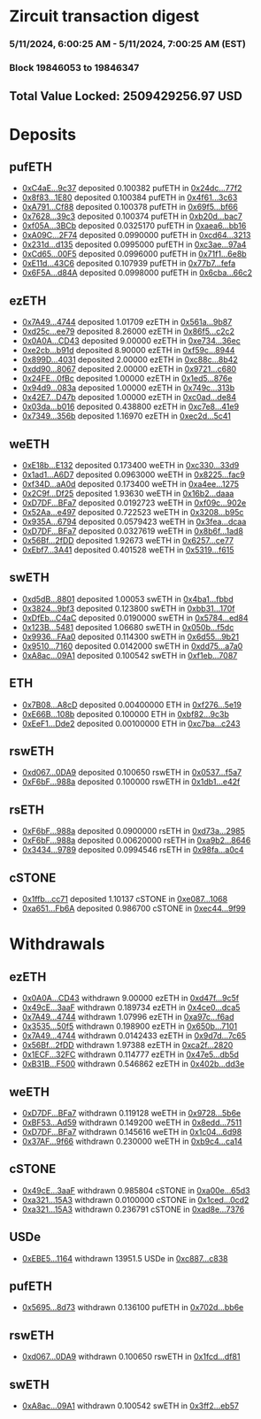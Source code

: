 # Zircuit transaction digest
### 5/11/2024, 6:00:25 AM - 5/11/2024, 7:00:25 AM (EST)
### Block 19846053 to 19846347

## Total Value Locked: 2509429256.97 USD

# Deposits
## pufETH
- [0xC4aE...9c37](https://etherscan.io/address/0xC4aEe44f37DE56204EeA0C199DdC73c439799c37) deposited 0.100382 pufETH in [0x24dc...77f2](https://etherscan.io/tx/0xC4aEe44f37DE56204EeA0C199DdC73c439799c37)
- [0x8f83...1E80](https://etherscan.io/address/0x8f8363BAc76B42AD5531782Ed8c696C0A79f1E80) deposited 0.100384 pufETH in [0x4f61...3c63](https://etherscan.io/tx/0x8f8363BAc76B42AD5531782Ed8c696C0A79f1E80)
- [0xA791...Cf88](https://etherscan.io/address/0xA79108C542B3F3bB27D8d64253B426C55c15Cf88) deposited 0.100378 pufETH in [0x69f5...bf66](https://etherscan.io/tx/0xA79108C542B3F3bB27D8d64253B426C55c15Cf88)
- [0x7628...39c3](https://etherscan.io/address/0x7628b9D26D016fA8e347Bf1f930fC969FfB739c3) deposited 0.100374 pufETH in [0xb20d...bac7](https://etherscan.io/tx/0x7628b9D26D016fA8e347Bf1f930fC969FfB739c3)
- [0xf05A...3BCb](https://etherscan.io/address/0xf05A4ef81fD8bD517E00F7bb47B8520fb4C73BCb) deposited 0.0325170 pufETH in [0xaea6...bb16](https://etherscan.io/tx/0xf05A4ef81fD8bD517E00F7bb47B8520fb4C73BCb)
- [0xA09C...2F74](https://etherscan.io/address/0xA09CdDE91DDCE1B2b7D7AB9417f7Ed8A39e72F74) deposited 0.0990000 pufETH in [0xcd64...3213](https://etherscan.io/tx/0xA09CdDE91DDCE1B2b7D7AB9417f7Ed8A39e72F74)
- [0x231d...d135](https://etherscan.io/address/0x231d7d2e2055AE11092c0ED302a2546d3d75d135) deposited 0.0995000 pufETH in [0xc3ae...97a4](https://etherscan.io/tx/0x231d7d2e2055AE11092c0ED302a2546d3d75d135)
- [0xCd65...00F5](https://etherscan.io/address/0xCd6553bF8668A10F81FdA817607d301F384100F5) deposited 0.0996000 pufETH in [0x71f1...6e8b](https://etherscan.io/tx/0xCd6553bF8668A10F81FdA817607d301F384100F5)
- [0xE11d...43C6](https://etherscan.io/address/0xE11d5B89c3eC171E172CA4314024dF45158243C6) deposited 0.107939 pufETH in [0x77b7...fefa](https://etherscan.io/tx/0xE11d5B89c3eC171E172CA4314024dF45158243C6)
- [0x6F5A...d84A](https://etherscan.io/address/0x6F5AB0f4C972A68Cfc3982892b3F0f606326d84A) deposited 0.0998000 pufETH in [0x6cba...66c2](https://etherscan.io/tx/0x6F5AB0f4C972A68Cfc3982892b3F0f606326d84A)
## ezETH
- [0x7A49...4744](https://etherscan.io/address/0x7A493Be5c2ce014cD049Bf178a1ac0Db1B434744) deposited 1.01709 ezETH in [0x561a...9b87](https://etherscan.io/tx/0x7A493Be5c2ce014cD049Bf178a1ac0Db1B434744)
- [0xd25c...ee79](https://etherscan.io/address/0xd25ce3620f14fC2f2375F0B619eAF02F6645ee79) deposited 8.26000 ezETH in [0x86f5...c2c2](https://etherscan.io/tx/0xd25ce3620f14fC2f2375F0B619eAF02F6645ee79)
- [0x0A0A...CD43](https://etherscan.io/address/0x0A0AE914771Ec0a5851049864cCC27B1bAa8CD43) deposited 9.00000 ezETH in [0xe734...36ec](https://etherscan.io/tx/0x0A0AE914771Ec0a5851049864cCC27B1bAa8CD43)
- [0xe2cb...b91d](https://etherscan.io/address/0xe2cb329Ca00E01782C3447C7d0b33f98C7A5b91d) deposited 8.90000 ezETH in [0xf59c...8944](https://etherscan.io/tx/0xe2cb329Ca00E01782C3447C7d0b33f98C7A5b91d)
- [0x899D...4031](https://etherscan.io/address/0x899D20a581AC9805902BBF02B7e146c4aabd4031) deposited 2.00000 ezETH in [0xc88c...8b42](https://etherscan.io/tx/0x899D20a581AC9805902BBF02B7e146c4aabd4031)
- [0xdd90...8067](https://etherscan.io/address/0xdd90b899519e73CC39A355C13914359044538067) deposited 2.00000 ezETH in [0x9721...c680](https://etherscan.io/tx/0xdd90b899519e73CC39A355C13914359044538067)
- [0x24FE...0fBc](https://etherscan.io/address/0x24FEe5e7Da52E142C4D5c09E53914e76931f0fBc) deposited 1.00000 ezETH in [0x1ed5...876e](https://etherscan.io/tx/0x24FEe5e7Da52E142C4D5c09E53914e76931f0fBc)
- [0x94d9...083a](https://etherscan.io/address/0x94d989252eBAe25B5228DB70B45dff3f9e27083a) deposited 1.00000 ezETH in [0x749c...313b](https://etherscan.io/tx/0x94d989252eBAe25B5228DB70B45dff3f9e27083a)
- [0x42E7...D47b](https://etherscan.io/address/0x42E7b0f66Aa80efBef8Deb0B6976B624A8D7D47b) deposited 1.00000 ezETH in [0xc0ad...de84](https://etherscan.io/tx/0x42E7b0f66Aa80efBef8Deb0B6976B624A8D7D47b)
- [0x03da...b016](https://etherscan.io/address/0x03da06BC511dD809C18Cf93a235BeFa332dbb016) deposited 0.438800 ezETH in [0xc7e8...41e9](https://etherscan.io/tx/0x03da06BC511dD809C18Cf93a235BeFa332dbb016)
- [0x7349...356b](https://etherscan.io/address/0x734998C3e9e65E969ED5Bc4f2223621a8c06356b) deposited 1.16970 ezETH in [0xec2d...5c41](https://etherscan.io/tx/0x734998C3e9e65E969ED5Bc4f2223621a8c06356b)
## weETH
- [0xE18b...E132](https://etherscan.io/address/0xE18bf5BDdA016D34CC23b2C17363FC578adBE132) deposited 0.173400 weETH in [0xc330...33d9](https://etherscan.io/tx/0xE18bf5BDdA016D34CC23b2C17363FC578adBE132)
- [0x1ad1...A6D7](https://etherscan.io/address/0x1ad14B7aBbCf75E98b3F2f21c69477c5cFfEA6D7) deposited 0.0963000 weETH in [0x8225...fac9](https://etherscan.io/tx/0x1ad14B7aBbCf75E98b3F2f21c69477c5cFfEA6D7)
- [0xf34D...aA0d](https://etherscan.io/address/0xf34D8e82C04fC76c423B0F0f1CdeC209c108aA0d) deposited 0.173400 weETH in [0xa4ee...1275](https://etherscan.io/tx/0xf34D8e82C04fC76c423B0F0f1CdeC209c108aA0d)
- [0x2C9f...Df25](https://etherscan.io/address/0x2C9f014c95a577f8e66c676Eb6fa579a74B5Df25) deposited 1.93630 weETH in [0x16b2...daaa](https://etherscan.io/tx/0x2C9f014c95a577f8e66c676Eb6fa579a74B5Df25)
- [0xD7DF...BFa7](https://etherscan.io/address/0xD7DF7E085214743530afF339aFC420c7c720BFa7) deposited 0.0192723 weETH in [0xf09c...902e](https://etherscan.io/tx/0xD7DF7E085214743530afF339aFC420c7c720BFa7)
- [0x52Aa...e497](https://etherscan.io/address/0x52Aa899454998Be5b000Ad077a46Bbe360F4e497) deposited 0.722523 weETH in [0x3208...b95c](https://etherscan.io/tx/0x52Aa899454998Be5b000Ad077a46Bbe360F4e497)
- [0x935A...6794](https://etherscan.io/address/0x935A0B738b61c3E0D51f5Ce956E4D801cc186794) deposited 0.0579423 weETH in [0x3fea...dcaa](https://etherscan.io/tx/0x935A0B738b61c3E0D51f5Ce956E4D801cc186794)
- [0xD7DF...BFa7](https://etherscan.io/address/0xD7DF7E085214743530afF339aFC420c7c720BFa7) deposited 0.0327619 weETH in [0x8b6f...1ad8](https://etherscan.io/tx/0xD7DF7E085214743530afF339aFC420c7c720BFa7)
- [0x56Bf...2fDD](https://etherscan.io/address/0x56Bf48066DBC2986E3c383E39b9d9aDBD1C72fDD) deposited 1.92673 weETH in [0x6257...ce77](https://etherscan.io/tx/0x56Bf48066DBC2986E3c383E39b9d9aDBD1C72fDD)
- [0xEbf7...3A41](https://etherscan.io/address/0xEbf742f0Bc457EEdf402DB1d6EdE03b4e4813A41) deposited 0.401528 weETH in [0x5319...f615](https://etherscan.io/tx/0xEbf742f0Bc457EEdf402DB1d6EdE03b4e4813A41)
## swETH
- [0xd5dB...8801](https://etherscan.io/address/0xd5dB7f329d78dCCC31D1394C4dB884A575E18801) deposited 1.00053 swETH in [0x4ba1...fbbd](https://etherscan.io/tx/0xd5dB7f329d78dCCC31D1394C4dB884A575E18801)
- [0x3824...9bf3](https://etherscan.io/address/0x3824Be865dEa81581d6e910eBD89418c74a19bf3) deposited 0.123800 swETH in [0xbb31...170f](https://etherscan.io/tx/0x3824Be865dEa81581d6e910eBD89418c74a19bf3)
- [0xDfEb...C4aC](https://etherscan.io/address/0xDfEb18934de6CdAd9B7898058046B45b768EC4aC) deposited 0.0190000 swETH in [0x5784...ed84](https://etherscan.io/tx/0xDfEb18934de6CdAd9B7898058046B45b768EC4aC)
- [0x123B...5481](https://etherscan.io/address/0x123B31f6431aA616D221BaF0Ca0857578DF45481) deposited 1.06680 swETH in [0x050b...f5dc](https://etherscan.io/tx/0x123B31f6431aA616D221BaF0Ca0857578DF45481)
- [0x9936...FAa0](https://etherscan.io/address/0x9936c21bC0a003b1beBa3E7D956FE43D4124FAa0) deposited 0.114300 swETH in [0x6d55...9b21](https://etherscan.io/tx/0x9936c21bC0a003b1beBa3E7D956FE43D4124FAa0)
- [0x9510...7160](https://etherscan.io/address/0x951079e1322E470E58909E8F4ECF52059D567160) deposited 0.0142000 swETH in [0xdd75...a7a0](https://etherscan.io/tx/0x951079e1322E470E58909E8F4ECF52059D567160)
- [0xA8ac...09A1](https://etherscan.io/address/0xA8acccf65dF6135425775971010dBC3e809b09A1) deposited 0.100542 swETH in [0xf1eb...7087](https://etherscan.io/tx/0xA8acccf65dF6135425775971010dBC3e809b09A1)
## ETH
- [0x7B08...A8cD](https://etherscan.io/address/0x7B08da9908B2976d8f70A6750d558DFB6842A8cD) deposited 0.00400000 ETH in [0xf276...5e19](https://etherscan.io/tx/0x7B08da9908B2976d8f70A6750d558DFB6842A8cD)
- [0xE66B...108b](https://etherscan.io/address/0xE66BB6746eBD6D03c89c92De52c9437Ce518108b) deposited 0.100000 ETH in [0xbf82...9c3b](https://etherscan.io/tx/0xE66BB6746eBD6D03c89c92De52c9437Ce518108b)
- [0xEeF1...Dde2](https://etherscan.io/address/0xEeF17EdC118f747938Beb4b6077337BC8e8bDde2) deposited 0.00100000 ETH in [0xc7ba...c243](https://etherscan.io/tx/0xEeF17EdC118f747938Beb4b6077337BC8e8bDde2)
## rswETH
- [0xd067...0DA9](https://etherscan.io/address/0xd0673aD382d94D4564B1FC5D7D9f43012b950DA9) deposited 0.100650 rswETH in [0x0537...f5a7](https://etherscan.io/tx/0xd0673aD382d94D4564B1FC5D7D9f43012b950DA9)
- [0xF6bF...988a](https://etherscan.io/address/0xF6bF9313831b35446eCBabfD24491c9Ca64a988a) deposited 0.100000 rswETH in [0x1db1...e42f](https://etherscan.io/tx/0xF6bF9313831b35446eCBabfD24491c9Ca64a988a)
## rsETH
- [0xF6bF...988a](https://etherscan.io/address/0xF6bF9313831b35446eCBabfD24491c9Ca64a988a) deposited 0.0900000 rsETH in [0xd73a...2985](https://etherscan.io/tx/0xF6bF9313831b35446eCBabfD24491c9Ca64a988a)
- [0xF6bF...988a](https://etherscan.io/address/0xF6bF9313831b35446eCBabfD24491c9Ca64a988a) deposited 0.00620000 rsETH in [0xa9b2...8646](https://etherscan.io/tx/0xF6bF9313831b35446eCBabfD24491c9Ca64a988a)
- [0x3434...9789](https://etherscan.io/address/0x34349c5569e7B846c3558961552D2202760A9789) deposited 0.0994546 rsETH in [0x98fa...a0c4](https://etherscan.io/tx/0x34349c5569e7B846c3558961552D2202760A9789)
## cSTONE
- [0x1ffb...cc71](https://etherscan.io/address/0x1ffba2d698e3e7C14b5F50895Dd5536813BBcc71) deposited 1.10137 cSTONE in [0xe087...1068](https://etherscan.io/tx/0x1ffba2d698e3e7C14b5F50895Dd5536813BBcc71)
- [0xa651...Fb6A](https://etherscan.io/address/0xa651Ab767dfD8beeC267aBC3b4E7f29A3300Fb6A) deposited 0.986700 cSTONE in [0xec44...9f99](https://etherscan.io/tx/0xa651Ab767dfD8beeC267aBC3b4E7f29A3300Fb6A)
# Withdrawals
## ezETH
- [0x0A0A...CD43](https://etherscan.io/address/0x0A0AE914771Ec0a5851049864cCC27B1bAa8CD43) withdrawn 9.00000 ezETH in [0xd47f...9c5f](https://etherscan.io/tx/0x0A0AE914771Ec0a5851049864cCC27B1bAa8CD43)
- [0x49cE...3aaF](https://etherscan.io/address/0x49cEAeEc7268289d70FcAfC851d1157D37623aaF) withdrawn 0.189734 ezETH in [0x4ce0...dca5](https://etherscan.io/tx/0x49cEAeEc7268289d70FcAfC851d1157D37623aaF)
- [0x7A49...4744](https://etherscan.io/address/0x7A493Be5c2ce014cD049Bf178a1ac0Db1B434744) withdrawn 1.07996 ezETH in [0xa97c...f6ad](https://etherscan.io/tx/0x7A493Be5c2ce014cD049Bf178a1ac0Db1B434744)
- [0x3535...50f5](https://etherscan.io/address/0x3535124bcfe13e9d8b5915C6038583be129c50f5) withdrawn 0.198900 ezETH in [0x650b...7101](https://etherscan.io/tx/0x3535124bcfe13e9d8b5915C6038583be129c50f5)
- [0x7A49...4744](https://etherscan.io/address/0x7A493Be5c2ce014cD049Bf178a1ac0Db1B434744) withdrawn 0.0142433 ezETH in [0x9d7d...7c65](https://etherscan.io/tx/0x7A493Be5c2ce014cD049Bf178a1ac0Db1B434744)
- [0x56Bf...2fDD](https://etherscan.io/address/0x56Bf48066DBC2986E3c383E39b9d9aDBD1C72fDD) withdrawn 1.97388 ezETH in [0xca2f...2820](https://etherscan.io/tx/0x56Bf48066DBC2986E3c383E39b9d9aDBD1C72fDD)
- [0x1ECF...32FC](https://etherscan.io/address/0x1ECF690fc85A6eca4A6015401C6467B8F1b132FC) withdrawn 0.114777 ezETH in [0x47e5...db5d](https://etherscan.io/tx/0x1ECF690fc85A6eca4A6015401C6467B8F1b132FC)
- [0xB31B...F500](https://etherscan.io/address/0xB31BfFdfBcF84518E81b14890eDE3491459FF500) withdrawn 0.546862 ezETH in [0x402b...dd3e](https://etherscan.io/tx/0xB31BfFdfBcF84518E81b14890eDE3491459FF500)
## weETH
- [0xD7DF...BFa7](https://etherscan.io/address/0xD7DF7E085214743530afF339aFC420c7c720BFa7) withdrawn 0.119128 weETH in [0x9728...5b6e](https://etherscan.io/tx/0xD7DF7E085214743530afF339aFC420c7c720BFa7)
- [0xBF53...Ad59](https://etherscan.io/address/0xBF5310fAe4D7a0C6dF0452bCDA09aEFA2748Ad59) withdrawn 0.149200 weETH in [0x8edd...7511](https://etherscan.io/tx/0xBF5310fAe4D7a0C6dF0452bCDA09aEFA2748Ad59)
- [0xD7DF...BFa7](https://etherscan.io/address/0xD7DF7E085214743530afF339aFC420c7c720BFa7) withdrawn 0.145616 weETH in [0x1c04...6d98](https://etherscan.io/tx/0xD7DF7E085214743530afF339aFC420c7c720BFa7)
- [0x37AF...9f66](https://etherscan.io/address/0x37AF98d98c346efEA3F053183Ad02228CeA09f66) withdrawn 0.230000 weETH in [0xb9c4...ca14](https://etherscan.io/tx/0x37AF98d98c346efEA3F053183Ad02228CeA09f66)
## cSTONE
- [0x49cE...3aaF](https://etherscan.io/address/0x49cEAeEc7268289d70FcAfC851d1157D37623aaF) withdrawn 0.985804 cSTONE in [0xa00e...65d3](https://etherscan.io/tx/0x49cEAeEc7268289d70FcAfC851d1157D37623aaF)
- [0xa321...15A3](https://etherscan.io/address/0xa32159A377b307D5aD514cC0160458126B3115A3) withdrawn 0.0100000 cSTONE in [0x1ced...0cd2](https://etherscan.io/tx/0xa32159A377b307D5aD514cC0160458126B3115A3)
- [0xa321...15A3](https://etherscan.io/address/0xa32159A377b307D5aD514cC0160458126B3115A3) withdrawn 0.236791 cSTONE in [0xad8e...7376](https://etherscan.io/tx/0xa32159A377b307D5aD514cC0160458126B3115A3)
## USDe
- [0xEBE5...1164](https://etherscan.io/address/0xEBE5a61BEaC6849EC68b8e8578de73c31d841164) withdrawn 13951.5 USDe in [0xc887...c838](https://etherscan.io/tx/0xEBE5a61BEaC6849EC68b8e8578de73c31d841164)
## pufETH
- [0x5695...8d73](https://etherscan.io/address/0x56958F16098FeB35c1f489138861548b23258d73) withdrawn 0.136100 pufETH in [0x702d...bb6e](https://etherscan.io/tx/0x56958F16098FeB35c1f489138861548b23258d73)
## rswETH
- [0xd067...0DA9](https://etherscan.io/address/0xd0673aD382d94D4564B1FC5D7D9f43012b950DA9) withdrawn 0.100650 rswETH in [0x1fcd...df81](https://etherscan.io/tx/0xd0673aD382d94D4564B1FC5D7D9f43012b950DA9)
## swETH
- [0xA8ac...09A1](https://etherscan.io/address/0xA8acccf65dF6135425775971010dBC3e809b09A1) withdrawn 0.100542 swETH in [0x3ff2...eb57](https://etherscan.io/tx/0xA8acccf65dF6135425775971010dBC3e809b09A1)
